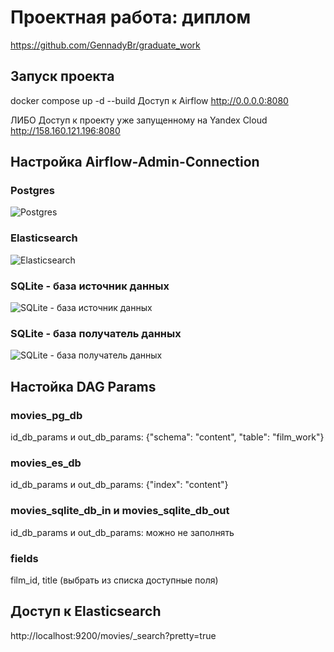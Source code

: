 # Проектная работа: диплом
https://github.com/GennadyBr/graduate_work


## Запуск проекта
docker compose up -d --build
Доступ к Airflow
http://0.0.0.0:8080

ЛИБО
Доступ к проекту уже запущенному на Yandex Cloud
http://158.160.121.196:8080



## Настройка Airflow-Admin-Connection
### Postgres
![Postgres](images%2Fmovies_pg_db.png)

### Elasticsearch
![Elasticsearch](images%2Fmovies_es_db.png)

### SQLite - база источник данных
![SQLite - база источник данных](images%2Fmovies_sqlite_db_in.png)

### SQLite - база получатель данных
![SQLite - база получатель данных](images%2Fmovies_sqlite_db_out.png)


## Настойка DAG Params
### movies_pg_db
id_db_params и out_db_params: 	{"schema": "content", "table": "film_work"}

### movies_es_db
id_db_params и out_db_params: 	{"index": "content"}

### movies_sqlite_db_in и movies_sqlite_db_out
id_db_params и out_db_params: можно не заполнять

### fields
film_id, title (выбрать из списка доступные поля)


## Доступ к Elasticsearch
http://localhost:9200/movies/_search?pretty=true
